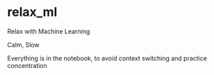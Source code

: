 # relax_ml

Relax with Machine Learning

Calm, Slow

Everything is in the notebook, to avoid context switching and practice concentration

